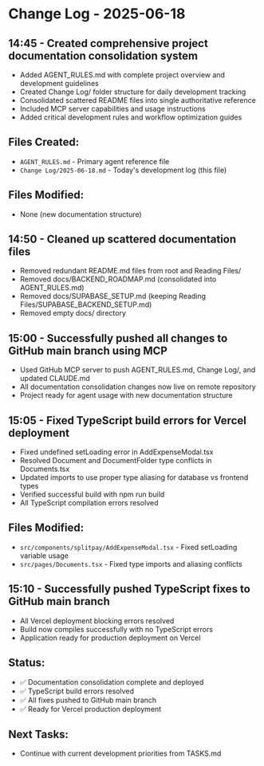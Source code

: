 # Change Log - 2025-06-18

## 14:45 - Created comprehensive project documentation consolidation system
- Added AGENT_RULES.md with complete project overview and development guidelines
- Created Change Log/ folder structure for daily development tracking
- Consolidated scattered README files into single authoritative reference
- Included MCP server capabilities and usage instructions
- Added critical development rules and workflow optimization guides

## Files Created:
- `AGENT_RULES.md` - Primary agent reference file
- `Change Log/2025-06-18.md` - Today's development log (this file)

## Files Modified:
- None (new documentation structure)

## 14:50 - Cleaned up scattered documentation files
- Removed redundant README.md files from root and Reading Files/
- Removed docs/BACKEND_ROADMAP.md (consolidated into AGENT_RULES.md)
- Removed docs/SUPABASE_SETUP.md (keeping Reading Files/SUPABASE_BACKEND_SETUP.md)
- Removed empty docs/ directory

## 15:00 - Successfully pushed all changes to GitHub main branch using MCP
- Used GitHub MCP server to push AGENT_RULES.md, Change Log/, and updated CLAUDE.md
- All documentation consolidation changes now live on remote repository
- Project ready for agent usage with new documentation structure

## 15:05 - Fixed TypeScript build errors for Vercel deployment
- Fixed undefined setLoading error in AddExpenseModal.tsx
- Resolved Document and DocumentFolder type conflicts in Documents.tsx
- Updated imports to use proper type aliasing for database vs frontend types
- Verified successful build with npm run build
- All TypeScript compilation errors resolved

## Files Modified:
- `src/components/splitpay/AddExpenseModal.tsx` - Fixed setLoading variable usage
- `src/pages/Documents.tsx` - Fixed type imports and aliasing conflicts

## 15:10 - Successfully pushed TypeScript fixes to GitHub main branch
- All Vercel deployment blocking errors resolved
- Build now compiles successfully with no TypeScript errors
- Application ready for production deployment on Vercel

## Status:
- ✅ Documentation consolidation complete and deployed
- ✅ TypeScript build errors resolved
- ✅ All fixes pushed to GitHub main branch
- ✅ Ready for Vercel production deployment

## Next Tasks:
- Continue with current development priorities from TASKS.md